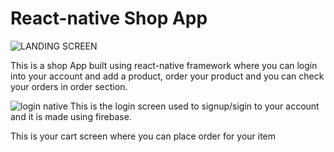 # React-native Shop App

![LANDING SCREEN](https://user-images.githubusercontent.com/61001158/115537604-9b698c80-a2b8-11eb-9962-bc7b336d6004.PNG)

This is a shop App built using react-native framework where you can login into your account and add a product, order your product and you can check your orders in order section.

![login native](https://user-images.githubusercontent.com/61001158/115538033-1632a780-a2b9-11eb-9a7e-d73d3fafb51f.PNG)
This is the login screen used to signup/sigin to your account and it is made using firebase.

This is your cart screen where you can place order for your item

